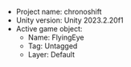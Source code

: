 <!-- UNITY CODE ASSIST INSTRUCTIONS START -->
- Project name: chronoshift
- Unity version: Unity 2023.2.20f1
- Active game object:
  - Name: FlyingEye
  - Tag: Untagged
  - Layer: Default
<!-- UNITY CODE ASSIST INSTRUCTIONS END -->